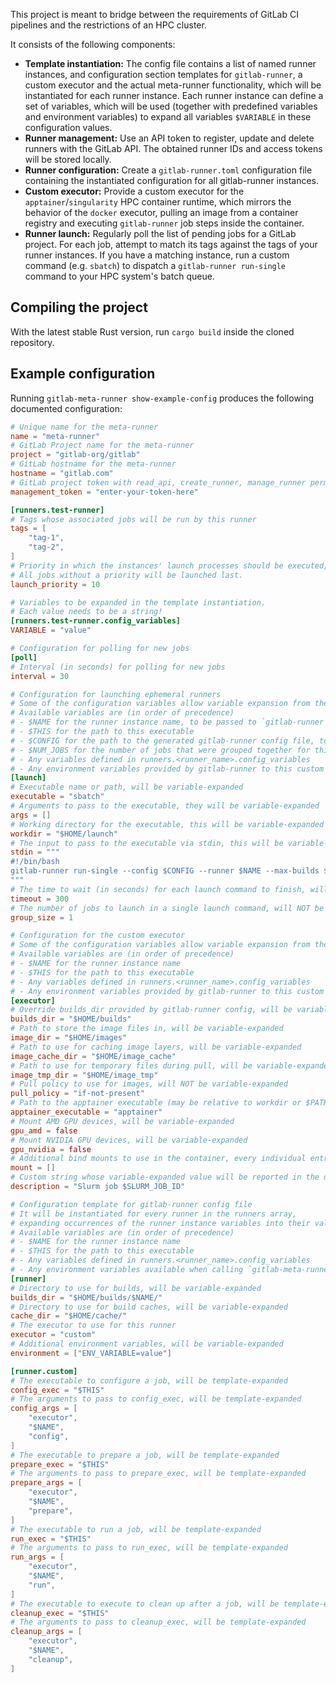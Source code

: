 This project is meant to bridge between the requirements of GitLab CI pipelines and the restrictions of an HPC cluster.

It consists of the following components:

- **Template instantiation:** The config file contains a list of named runner instances, and configuration section templates for `gitlab-runner`, a custom executor and the actual meta-runner functionality, which will be instantiated for each runner instance.
  Each runner instance can define a set of variables, which will be used (together with predefined variables and environment variables) to expand all variables `$VARIABLE` in these configuration values.
- **Runner management:** Use an API token to register, update and delete runners with the GitLab API. The obtained runner IDs and access tokens will be stored locally.
- **Runner configuration:** Create a `gitlab-runner.toml` configuration file containing the instantiated configuration for all gitlab-runner instances.
- **Custom executor:** Provide a custom executor for the `apptainer`/`singularity` HPC container runtime, which mirrors the behavior of the `docker` executor, pulling an image from a container registry and executing `gitlab-runner` job steps inside the container.
- **Runner launch:** Regularly poll the list of pending jobs for a GitLab project. For each job, attempt to match its tags against the tags of your runner instances. If you have a matching instance, run a custom command (e.g. `sbatch`) to dispatch a `gitlab-runner run-single` command to your HPC system's batch queue.

## Compiling the project

With the latest stable Rust version, run `cargo build` inside the cloned repository.

## Example configuration

Running `gitlab-meta-runner show-example-config` produces the following documented configuration:

```toml
# Unique name for the meta-runner
name = "meta-runner"
# GitLab Project name for the meta-runner
project = "gitlab-org/gitlab"
# GitLab hostname for the meta-runner
hostname = "gitlab.com"
# GitLab project token with read_api, create_runner, manage_runner permissions
management_token = "enter-your-token-here"

[runners.test-runner]
# Tags whose associated jobs will be run by this runner
tags = [
    "tag-1",
    "tag-2",
]
# Priority in which the instances' launch processes should be executed, higher priority means earlier launch.
# All jobs without a priority will be launched last.
launch_priority = 10

# Variables to be expanded in the template instantiation.
# Each value needs to be a string!
[runners.test-runner.config_variables]
VARIABLE = "value"

# Configuration for polling for new jobs
[poll]
# Interval (in seconds) for polling for new jobs
interval = 30

# Configuration for launching ephemeral runners
# Some of the configuration variables allow variable expansion from the runner instance variables
# Available variables are (in order of precedence)
# - $NAME for the runner instance name, to be passed to `gitlab-runner run-single --runner-name $NAME``
# - $THIS for the path to this executable
# - $CONFIG for the path to the generated gitlab-runner config file, to be passed to `gitlab-runner --config $CONFIG`
# - $NUM_JOBS for the number of jobs that were grouped together for this launch, to be passed to `gitlab-runner run-single --max-builds 1`
# - Any variables defined in runners.<runner_name>.config_variables
# - Any environment variables provided by gitlab-runner to this custom executor
[launch]
# Executable name or path, will be variable-expanded
executable = "sbatch"
# Arguments to pass to the executable, they will be variable-expanded
args = []
# Working directory for the executable, this will be variable-expanded
workdir = "$HOME/launch"
# The input to pass to the executable via stdin, this will be variable-expanded
stdin = """
#!/bin/bash
gitlab-runner run-single --config $CONFIG --runner $NAME --max-builds $NUM_JOBS --wait-timeout 1
"""
# The time to wait (in seconds) for each launch command to finish, will NOT be variable-expanded
timeout = 300
# The number of jobs to launch in a single launch command, will NOT be variable-expanded
group_size = 1

# Configuration for the custom executor
# Some of the configuration variables allow variable expansion from the runner instance variables
# Available variables are (in order of precedence)
# - $NAME for the runner instance name
# - $THIS for the path to this executable
# - Any variables defined in runners.<runner_name>.config_variables
# - Any environment variables provided by gitlab-runner to this custom executor
[executor]
# Override builds_dir provided by gitlab-runner config, will be variable-expanded
builds_dir = "$HOME/builds"
# Path to store the image files in, will be variable-expanded
image_dir = "$HOME/images"
# Path to use for caching image layers, will be variable-expanded
image_cache_dir = "$HOME/image_cache"
# Path to use for temporary files during pull, will be variable-expanded
image_tmp_dir = "$HOME/image_tmp"
# Pull policy to use for images, will NOT be variable-expanded
pull_policy = "if-not-present"
# Path to the apptainer executable (may be relative to workdir or $PATH), will be variable-expanded
apptainer_executable = "apptainer"
# Mount AMD GPU devices, will be variable-expanded
gpu_amd = false
# Mount NVIDIA GPU devices, will be variable-expanded
gpu_nvidia = false
# Additional bind mounts to use in the container, every individual entry will be variable-expanded
mount = []
# Custom string whose variable-expanded value will be reported in the driver name in the config stage
description = "Slurm job $SLURM_JOB_ID"

# Configuration template for gitlab-runner config file
# It will be instantiated for every runner in the runners array,
# expanding occurrences of the runner instance variables into their values
# Available variables are (in order of precedence)
# - $NAME for the runner instance name
# - $THIS for the path to this executable
# - Any variables defined in runners.<runner_name>.config_variables
# - Any environment variables available when calling `gitlab-meta-runner (configure|show-config)`
[runner]
# Directory to use for builds, will be variable-expanded
builds_dir = "$HOME/builds/$NAME/"
# Directory to use for build caches, will be variable-expanded
cache_dir = "$HOME/cache/"
# The executor to use for this runner
executor = "custom"
# Additional environment variables, will be variable-expanded
environment = ["ENV_VARIABLE=value"]

[runner.custom]
# The executable to configure a job, will be template-expanded
config_exec = "$THIS"
# The arguments to pass to config_exec, will be template-expanded
config_args = [
    "executor",
    "$NAME",
    "config",
]
# The executable to prepare a job, will be template-expanded
prepare_exec = "$THIS"
# The arguments to pass to prepare_exec, will be template-expanded
prepare_args = [
    "executor",
    "$NAME",
    "prepare",
]
# The executable to run a job, will be template-expanded
run_exec = "$THIS"
# The arguments to pass to run_exec, will be template-expanded
run_args = [
    "executor",
    "$NAME",
    "run",
]
# The executable to execute to clean up after a job, will be template-expanded
cleanup_exec = "$THIS"
# The arguments to pass to cleanup_exec, will be template-expanded
cleanup_args = [
    "executor",
    "$NAME",
    "cleanup",
]
```
